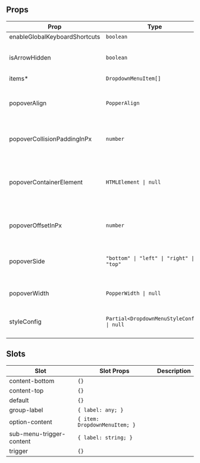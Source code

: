 <!-- This file is automatically generated, do not edit manually. -->

## Props

| Prop | Type | Description | Default |
| ---- | ---- | ----------- | ------- |
| enableGlobalKeyboardShortcuts | `boolean` |  | `false` |
| isArrowHidden | `boolean` | When true, the arrow will be hidden. | `false` |
| items* | `DropdownMenuItem[]` |  |  |
| popoverAlign | `PopperAlign` | The alignment of the popper content. | `"center"` |
| popoverCollisionPaddingInPx | `number` | The padding of the popper collision. | `10` |
| popoverContainerElement | `HTMLElement \| null` | The element to render the tooltip in. By default this is the viewport | `null` |
| popoverOffsetInPx | `number` | The offset of the popper content. | `6` |
| popoverSide | `"bottom" \| "left" \| "right" \| "top"` | The side of the trigger the tooltip should be on. | `"bottom"` |
| popoverWidth | `PopperWidth \| null` | The width of the popper. | `"available-width"` |
| styleConfig | `Partial<DropdownMenuStyleConfig> \| null` | The style config of the component. | `null` |


## Slots

| Slot | Slot Props | Description |
| --------- | ---- | ----------- |
| content-bottom | `{}` |  |
| content-top | `{}` |  |
| default | `{}` |  |
| group-label | `{ label: any; }` |  |
| option-content | `{ item: DropdownMenuItem; }` |  |
| sub-menu-trigger-content | `{ label: string; }` |  |
| trigger | `{}` |  |

